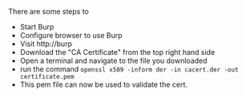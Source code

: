
There are some steps to 

- Start Burp
- Configure browser to use Burp
- Visit http://burp
- Download the "CA Certificate" from the top right hand side
- Open a terminal and navigate to the file you downloaded
- run the command  `openssl x509 -inform der -in cacert.der -out certificate.pem`
- This pem file can now be used to validate the cert.